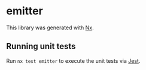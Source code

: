 # emitter

This library was generated with [Nx](https://nx.dev).

## Running unit tests

Run `nx test emitter` to execute the unit tests via [Jest](https://jestjs.io).
